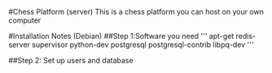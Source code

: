 #Chess Platform (server)
This is a chess platform you can host on your own computer

#Installation Notes (Debian)
##Step 1:Software you need
'''
apt-get redis-server supervisor python-dev postgresql postgresql-contrib libpq-dev
'''

##Step 2: Set up users and database

